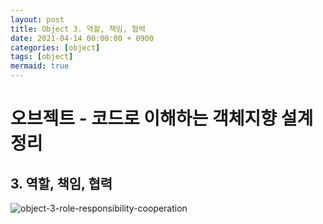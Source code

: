 ```yaml
---
layout: post
title: Object 3. 역할, 책임, 협력
date: 2021-04-14 00:00:00 + 0900
categories: [object]
tags: [object]
mermaid: true
---
```

# 오브젝트 - 코드로 이해하는 객체지향 설계 정리
## 3. 역할, 책임, 협력
![object-3-role-responsibility-cooperation](https://user-images.githubusercontent.com/13375810/114574901-a028b200-9cb4-11eb-8beb-d1400e83473f.png)
